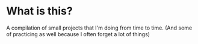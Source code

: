 # What is this?
A compilation of small projects that I'm doing from time to time. (And some of practicing as well because I often forget a lot of things)
